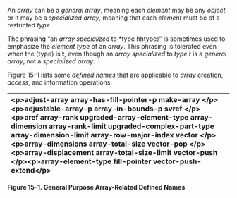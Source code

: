  

An *array* can be a *general array*, meaning each *element* may be any *object*, or it may be a *specialized array*, meaning that each *element* must be of a restricted *type*. 

The phrasing “an *array specialized* to *type hhtype&#10217;” is sometimes used to emphasize the *element type* of an *array*. This phrasing is tolerated even when the &#10216;type&#10217; is **t**, even though an *array specialized* to *type t* is a *general array*, not a *specialized array*. 

Figure 15–1 lists some *defined names* that are applicable to *array* creation, *access*, and information operations. 

|\<p\>**adjust-array array-has-fill-pointer-p make-array** \</p\>\<p\>**adjustable-array-p array-in-bounds-p svref** \</p\>\<p\>**aref array-rank upgraded-array-element-type array-dimension array-rank-limit upgraded-complex-part-type array-dimension-limit array-row-major-index vector** \</p\>\<p\>**array-dimensions array-total-size vector-pop** \</p\>\<p\>**array-displacement array-total-size-limit vector-push** \</p\>\<p\>**array-element-type fill-pointer vector-push-extend**\</p\>|
| :- |


**Figure 15–1. General Purpose Array-Related Defined Names** 



 

 

